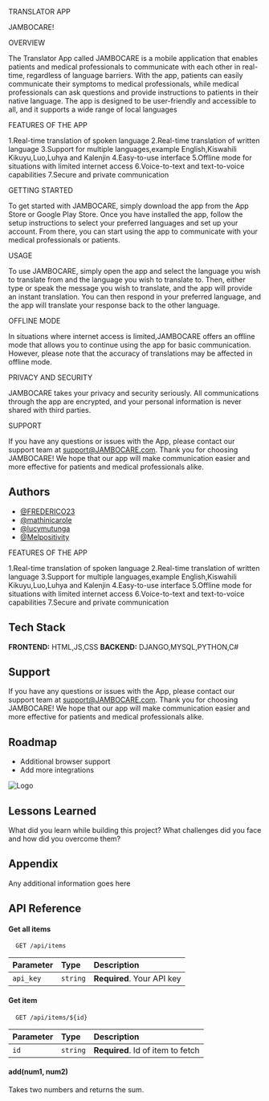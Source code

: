 TRANSLATOR APP

JAMBOCARE!

OVERVIEW

The Translator App called JAMBOCARE is a mobile application that enables patients and medical professionals to communicate with each other in real-time, regardless of language barriers. With the app, patients can easily communicate their symptoms to medical professionals, while medical professionals can ask questions and provide instructions to patients in their native language. The app is designed to be user-friendly and accessible to all, and it supports a wide range of local languages

FEATURES OF THE APP

1.Real-time translation of spoken language
2.Real-time translation of written language
3.Support for multiple languages,example English,Kiswahili Kikuyu,Luo,Luhya and Kalenjin
4.Easy-to-use interface
5.Offline mode for situations with limited internet access
6.Voice-to-text and text-to-voice capabilities
7.Secure and private communication

GETTING STARTED

To get started with JAMBOCARE, simply download the app from the App Store or Google Play Store. Once you have installed the app, follow the setup instructions to select your preferred languages and set up your account. From there, you can start using the app to communicate with your medical professionals or patients.

USAGE

To use JAMBOCARE, simply open the app and select the language you wish to translate from and the language you wish to translate to. Then, either type or speak the message you wish to translate, and the app will provide an instant translation. You can then respond in your preferred language, and the app will translate your response back to the other language.

OFFLINE MODE

In situations where internet access is limited,JAMBOCARE offers an offline mode that allows you to continue using the app for basic communication. However, please note that the accuracy of translations may be affected in offline mode.

PRIVACY AND SECURITY

JAMBOCARE takes your privacy and security seriously. All communications through the app are encrypted, and your personal information is never shared with third parties.

SUPPORT

If you have any questions or issues with the App, please contact our support team at support@JAMBOCARE.com.
Thank you for choosing JAMBOCARE! We hope that our app will make communication easier and more effective for patients and medical professionals alike.

## Authors

- [@FREDERICO23](https://www.github.com/melpositivity)
- [@mathinicarole](https://www.github.com/mathinicarole)
- [@lucymutunga](https://www.github.com/lucymutunga)
- [@Melpositivity](https://www.github.com/Melpositivity)

FEATURES OF THE APP

1.Real-time translation of spoken language
2.Real-time translation of written language
3.Support for multiple languages,example English,Kiswahili Kikuyu,Luo,Luhya and Kalenjin
4.Easy-to-use interface
5.Offline mode for situations with limited internet access
6.Voice-to-text and text-to-voice capabilities
7.Secure and private communication

## Tech Stack

**FRONTEND:** HTML,JS,CSS
**BACKEND:** DJANGO,MYSQL,PYTHON,C#

## Support

If you have any questions or issues with the App, please contact our support team at support@JAMBOCARE.com.
Thank you for choosing JAMBOCARE! We hope that our app will make communication easier and more effective for patients and medical professionals alike.

## Roadmap

- Additional browser support
- Add more integrations

![Logo](https://dev-to-uploads.s3.amazonaws.com/uploads/articles/th5xamgrr6se0x5ro4g6.png)

## Lessons Learned

What did you learn while building this project? What challenges did you face and how did you overcome them?

## Appendix

Any additional information goes here

## API Reference

#### Get all items

```http
  GET /api/items
```

| Parameter | Type     | Description                |
| :-------- | :------- | :------------------------- |
| `api_key` | `string` | **Required**. Your API key |

#### Get item

```http
  GET /api/items/${id}
```

| Parameter | Type     | Description                       |
| :-------- | :------- | :-------------------------------- |
| `id`      | `string` | **Required**. Id of item to fetch |

#### add(num1, num2)

Takes two numbers and returns the sum.
